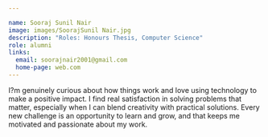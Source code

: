 ```yaml
---

name: Sooraj Sunil Nair
image: images/SoorajSunil Nair.jpg
description: "Roles: Honours Thesis, Computer Science"
role: alumni
links:
  email: soorajnair2001@gmail.com
  home-page: web.com
---
```


I?m genuinely curious about how things work and love using technology to make a positive impact. I find real satisfaction in solving problems that matter, especially when I can blend creativity with practical solutions. Every new challenge is an opportunity to learn and grow, and that keeps me motivated and passionate about my work.